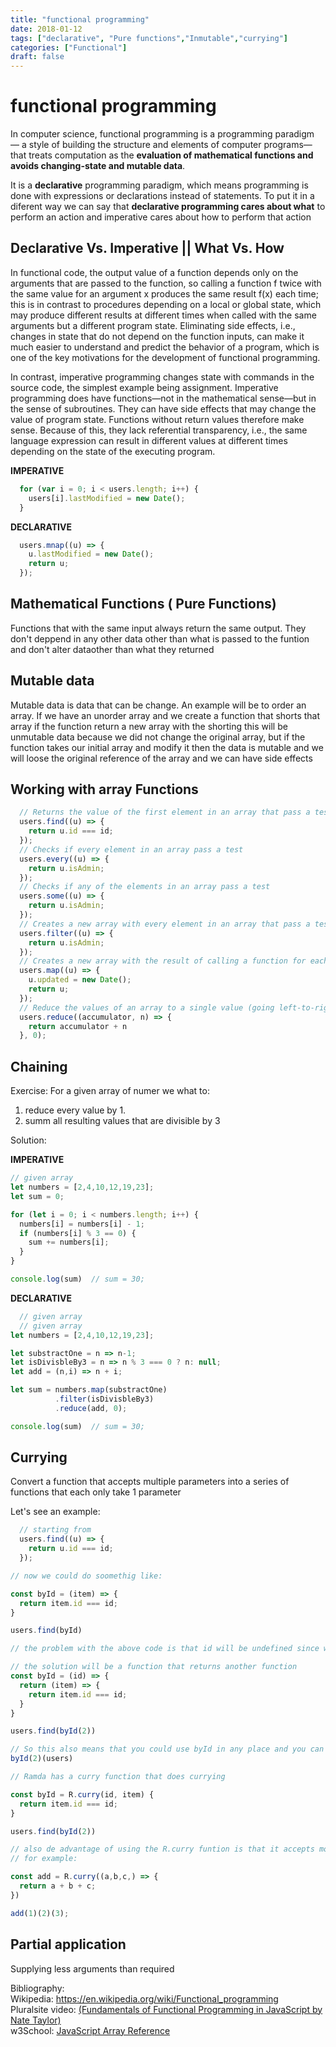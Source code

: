 ```yaml
---
title: "functional programming"
date: 2018-01-12
tags: ["declarative", "Pure functions","Inmutable","currying"]
categories: ["Functional"]
draft: false
---
```


# functional programming
In computer science, functional programming is a programming paradigm — a style of building the structure and elements of computer programs— that treats computation as the <b>evaluation of mathematical functions and avoids changing-state and mutable data</b>.

 It is a <b>declarative</b> programming paradigm, which means programming is done with expressions or declarations instead of statements. To put it in a diferent way we can say that
 <b>declarative programming cares about what</b> to perform an action and imperative cares about how to perform that action

## Declarative Vs. Imperative ||  What Vs. How

 In functional code, the output value of a function depends only on the arguments that are passed to the function, so calling a function f twice with the same value for an argument x produces the same result f(x) each time; this is in contrast to procedures depending on a local or global state, which may produce different results at different times when called with the same arguments but a different program state. Eliminating side effects, i.e., changes in state that do not depend on the function inputs, can make it much easier to understand and predict the behavior of a program, which is one of the key motivations for the development of functional programming.

In contrast, imperative programming changes state with commands in the source code, the simplest example being assignment. Imperative programming does have functions—not in the mathematical sense—but in the sense of subroutines. They can have side effects that may change the value of program state. Functions without return values therefore make sense. Because of this, they lack referential transparency, i.e., the same language expression can result in different values at different times depending on the state of the executing program.

<b>IMPERATIVE </b>
```javascript
  for (var i = 0; i < users.length; i++) {
    users[i].lastModified = new Date();
  }
```

<b>DECLARATIVE</b>
```javascript
  users.mnap((u) => {
    u.lastModified = new Date();
    return u;
  });
```

## Mathematical Functions ( Pure Functions)

Functions that with the same input always return the same output. They don't deppend in any other data other than what is passed to the funtion and don't alter dataother than what they  returned

## Mutable data
Mutable data is data that can be change.
An example will be to order an array. If we have an unorder array and we create a function that shorts that array if the function return a new array with the shorting this will be unmutable data because we did not change the original array, but if the function takes our initial array and modify it then the data is mutable and we will loose the original reference of the array and we can have side effects



## Working with array Functions
```javascript
  // Returns the value of the first element in an array that pass a test
  users.find((u) => {
    return u.id === id;
  });
  // Checks if every element in an array pass a test
  users.every((u) => {
    return u.isAdmin;
  });
  // Checks if any of the elements in an array pass a test
  users.some((u) => {
    return u.isAdmin;
  });
  // Creates a new array with every element in an array that pass a test
  users.filter((u) => {
    return u.isAdmin;
  });
  // Creates a new array with the result of calling a function for each array element
  users.map((u) => {
    u.updated = new Date();
    return u;
  });
  // Reduce the values of an array to a single value (going left-to-right)
  users.reduce((accumulator, n) => {
    return accumulator + n
  }, 0);
```

## Chaining

Exercise: For a given array of numer we what to:
 1) reduce every value by 1.
 2) summ all resulting  values that are divisible by 3

 Solution:

 <b>IMPERATIVE</b>
```javascript
// given array
let numbers = [2,4,10,12,19,23];
let sum = 0;

for (let i = 0; i < numbers.length; i++) {
  numbers[i] = numbers[i] - 1;
  if (numbers[i] % 3 == 0) {
    sum += numbers[i];
  }
}

console.log(sum)  // sum = 30;
```

<b>DECLARATIVE</b>
```javascript
  // given array
  // given array
let numbers = [2,4,10,12,19,23];

let substractOne = n => n-1;
let isDivisbleBy3 = n => n % 3 === 0 ? n: null;
let add = (n,i) => n + i;

let sum = numbers.map(substractOne)
          .filter(isDivisbleBy3)
          .reduce(add, 0);

console.log(sum)  // sum = 30;

```


## Currying
Convert a function that accepts multiple parameters into a series of functions that each  only take  1 parameter  

Let's see an example: <br>
```javascript
  // starting from
  users.find((u) => {
    return u.id === id;
  });

// now we could do soomethig like:

const byId = (item) => {
  return item.id === id;
}

users.find(byId)

// the problem with the above code is that id will be undefined since we need 2 params and we are passing only one

// the solution will be a function that returns another function
const byId = (id) => {
  return (item) => {
    return item.id === id;
  }
}

users.find(byId(2))

// So this also means that you could use byId in any place and you can call it like:
byId(2)(users)

// Ramda has a curry function that does currying

const byId = R.curry(id, item) {
  return item.id === id;
}

users.find(byId(2))

// also de advantage of using the R.curry funtion is that it accepts more than 2 parameters
// for example:

const add = R.curry((a,b,c,) => {
  return a + b + c;
})

add(1)(2)(3);


```


## Partial application

Supplying less arguments than required





Bibliography:<br>
Wikipedia: https://en.wikipedia.org/wiki/Functional_programming <br>
Pluralsite video:  [(Fundamentals of Functional Programming in JavaScript by Nate Taylor)](https://app.pluralsight.com/library/courses/javascript-functional-programming-fundamentals/exercise-files)<br>
w3School: [JavaScript Array Reference](https://www.w3schools.com/jsref/jsref_obj_array.asp)
